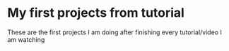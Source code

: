 # My first projects from tutorial 
These are the first projects I am doing after finishing every tutorial/video I am watching 